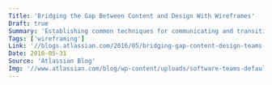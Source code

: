 ```yaml
---
Title: 'Bridging the Gap Between Content and Design With Wireframes'
Draft: true
Summary: 'Establishing common techniques for communicating and transitioning assets can smooth out processes and create a better experience for everyone involved. '
Tags: ['wireframing']
Link: '//blogs.atlassian.com/2016/05/bridging-gap-content-design-teams-wireframes/'
Date: 2016-05-31
Source: 'Atlassian Blog'
Img: '//www.atlassian.com/blog/wp-content/uploads/software-teams-default.png'
---
```

